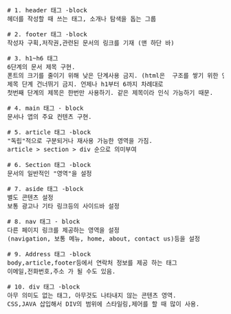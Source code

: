 <PRE># 1. header 태그 -block
헤더를 작성할 때 쓰는 태그, 소개나 탐색을 돕는 그룹

# 2. footer 태그 -block
작성자 구획,저작권,관련된 문서의 링크를 기재 (맨 하단 바)

# 3. h1~h6 태그 
6단계의 문서 제목 구현.
폰트의 크기를 줄이기 위해 낮은 단계사용 금지. (html은  구조를 쌓기 위한 언어)
제목 단계 건너뛰기 금지. 언제나 h1부터 6까지 차례대로
첫번째 단계의 제목은 한번만 사용하기. 같은 제목이라 인식 가능하기 때문.

# 4. main 태그 - block
문서나 앱의 주요 컨텐츠 구현.

# 5. article 태그 -block
"독립"적으로 구분되거나 재사용 가능한 영역을 가짐.
article > section > div 순으로 의미부여

# 6. Section 태그 -block
문서의 일반적인 "영역"을 설정

# 7. aside 태그 -block
별도 콘텐츠 설정
보통 광고나 기타 링크등의 사이드바 설정

# 8. nav 태그 - block
다른 페이지 링크를 제공하는 영역을 설정
(navigation, 보통 메뉴, home, about, contact us)등을 설정

# 9. Address 태그 -block
body,article,footer등에서 연락처 정보를 제공 하는 태그
이메일,전화번호,주소 가 될 수도 있음.

# 10. div 태그 -block
아무 의미도 없는 태그, 아무것도 나타내지 않는 콘텐츠 영역.
CSS,JAVA 삽입해서 DIV의 범위에 스타일링,제어를 할 때 많이 사용.</PRE>


 
